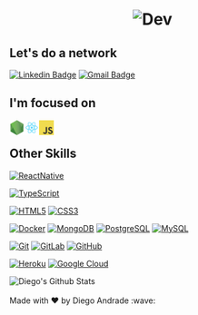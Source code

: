 <h1 align='center'>
    <img alt="Dev" src="https://stormotion.io/blog/content/images/2018/12/developer.gif" width="800" height="360"/>
</h1>

## Let's do a network

[![Linkedin Badge](https://img.shields.io/badge/-LinkedIn-blue?style=flat-square&logo=Linkedin&logoColor=white&link=https://www.linkedin.com/in/diego-rodrigo-de-andrade-98a0271a0/)](https://www.linkedin.com/in/diego-rodrigo-de-andrade-98a0271a0/)
[![Gmail Badge](https://img.shields.io/badge/-Gmail-c14438?style=flat-square&logo=Gmail&logoColor=white&link=mailto:diego.rodrigo.andrade@gmail.com)](mailto:diego.rodrigo.andrade@gmail.com)

## I'm focused on
<div>
 <img align="left" alt="Node.js" width="26px"                                    src="https://raw.githubusercontent.com/github/explore/80688e429a7d4ef2fca1e82350fe8e3517d3494d/topics/nodejs/nodejs.png" />
 <img align="left" alt="React" width="26px"              src="https://raw.githubusercontent.com/github/explore/80688e429a7d4ef2fca1e82350fe8e3517d3494d/topics/react/react.png" />
 <img align="left" alt="JavaScript" width="26px"        src="https://raw.githubusercontent.com/github/explore/80688e429a7d4ef2fca1e82350fe8e3517d3494d/topics/javascript/javascript.png" />
</div>

<br />

## Other Skills

[![ReactNative](https://img.shields.io/badge/-ReactNative-black?style=flat-square&logo=react&link=https://github.com/diegoAndrade777/)](https://github.com/diegoAndrade777/)

[![TypeScript](https://img.shields.io/badge/-TypeScript-007ACC?style=flat-square&logo=typescript&link=https://github.com/diegoAndrade777/)](https://github.com/diegoAndrade777/)

[![HTML5](https://img.shields.io/badge/-HTML5-E34F26?style=flat-square&logo=html5&logoColor=white&link=https://github.com/diegoAndrade777/)](https://github.com/diegoAndrade777/)
[![CSS3](https://img.shields.io/badge/-CSS3-1572B6?style=flat-square&logo=css3&link=https://github.com/diegoAndrade777/)](https://github.com/diegoAndrade777/)

[![Docker](https://img.shields.io/badge/-Docker-black?style=flat-square&logo=docker&link=https://github.com/diegoAndrade777/)](https://github.com/diegoAndrade777/)
[![MongoDB](https://img.shields.io/badge/-MongoDB-black?style=flat-square&logo=mongodb&link=https://github.com/diegoAndrade777/)](https://github.com/diegoAndrade777/)
[![PostgreSQL](https://img.shields.io/badge/-PostgreSQL-336791?style=flat-square&logo=postgresql&link=https://github.com/diegoAndrade777/)](https://github.com/diegoAndrade777/)
[![MySQL](https://img.shields.io/badge/-MySQL-black?style=flat-square&logo=mysql&link=https://github.com/diegoAndrade777/)](https://github.com/diegoAndrade777/)

[![Git](https://img.shields.io/badge/-Git-black?style=flat-square&logo=git&link=https://github.com/diegoAndrade777/)](https://github.com/diegoAndrade777/)
[![GitLab](https://img.shields.io/badge/-GitLab-FCA121?style=flat-square&logo=gitlab&link=https://github.com/diegoAndrade777/)](https://github.com/diegoAndrade777/)
[![GitHub](https://img.shields.io/badge/-GitHub-181717?style=flat-square&logo=github&link=https://github.com/diegoAndrade777/)](https://github.com/diegoAndrade777/)

[![Heroku](https://img.shields.io/badge/-Heroku-430098?style=flat-square&logo=heroku&link=https://github.com/diegoAndrade777/)](https://github.com/diegoAndrade777/)
[![Google Cloud](https://img.shields.io/badge/Google%20Cloud-black?style=flat-square&logo=google-cloud&link=https://github.com/diegoAndrade777/)](https://github.com/diegoAndrade777/)

<div align="left">
 <img alt="Diego's Github Stats" src="https://github-readme-stats.codestackr.vercel.app/api?username=diegoAndrade777&show_icons=true&hide_border=true&theme=dark" />
</div>

<br />

<div align="left">
Made with ♥ by Diego Andrade :wave:
</div>    

<!--
**diegoAndrade777/diegoAndrade777** is a ✨ _special_ ✨ repository because its `README.md` (this file) appears on your GitHub profile.
